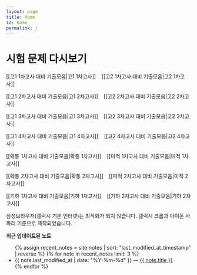 ```yaml
---
layout: page
title: Home
id: home
permalink: /
---
```

# 시험 문제 다시보기
[[고1 1차고사 대비 기출모음|고1 1차고사]] &nbsp;&nbsp; [[고2 1차고사 대비 기출모음|고2 1차고사]]

[[고1 2차고사 대비 기출모음|고1 2차고사]] &nbsp;&nbsp; [[고2 2차고사 대비 기출모음|고2 2차고사]]

[[고1 3차고사 대비 기출모음|고1 3차고사]] &nbsp;&nbsp; [[고2 3차고사 대비 기출모음|고2 3차고사]]

[[고1 4차고사 대비 기출모음|고1 4차고사]] &nbsp;&nbsp; [[고2 4차고사 대비 기출모음|고2 4차고사]]

[[확통 1차고사 대비 기출모음|확통 1차고사]]  &nbsp;&nbsp; [[미적 1차고사 대비 기출모음|미적 1차고사]]

[[확통 2차고사 대비 기출모음|확통 2차고사]] &nbsp;&nbsp; [[미적 2차고사 대비 기출모음|미적 2차고사]]

[[기하 1차고사 대비 기출모음|기하 1차고사]] &nbsp;&nbsp; [[기하 2차고사 대비 기출모음|기하 2차고사]]

삼성브라우저(갤럭시 기본 인터넷)는 최적화가 되지 않습니다. 
갤럭시 크롬과 아이폰 사파리 기준으로 제작되었습니다.

<strong>최근 업데이트된 노트</strong>

<ul>
  {% assign recent_notes = site.notes | sort: "last_modified_at_timestamp" | reverse %}
  {% for note in recent_notes limit: 3 %}
    <li>
      {{ note.last_modified_at | date: "%Y-%m-%d" }} — <a class="internal-link" href="{{ note.url }}">{{ note.title }}</a>
    </li>
  {% endfor %}
</ul>

<style>
  .wrapper {
    max-width: 46em;
  }
</style>
